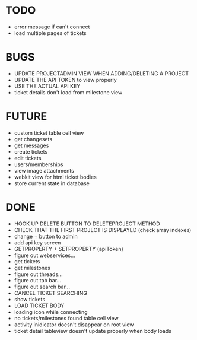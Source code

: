 # TODO
* error message if can't connect
* load multiple pages of tickets

# BUGS
* UPDATE PROJECTADMIN VIEW WHEN ADDING/DELETING A PROJECT
* UPDATE THE API TOKEN to view properly
* USE THE ACTUAL API KEY
* ticket details don't load from milestone view

# FUTURE
* custom ticket table cell view
* get changesets
* get messages
* create tickets
* edit tickets
* users/memberships
* view image attachments
* webkit view for html ticket bodies
* store current state in database

# DONE
* HOOK UP DELETE BUTTON TO DELETEPROJECT METHOD
* CHECK THAT THE FIRST PROJECT IS DISPLAYED (check array indexes)
* change + button to admin
* add api key screen
* GETPROPERTY + SETPROPERTY (apiToken)
* figure out webservices...
* get tickets
* get milestones
* figure out threads...
* figure out tab bar...
* figure out search bar...
* CANCEL TICKET SEARCHING
* show tickets
* LOAD TICKET BODY
* loading icon while connecting
* no tickets/milestones found table cell view
* activity inidicator doesn't disappear on root view
* ticket detail tableview doesn't update properly when body loads
